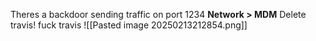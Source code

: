 Theres a backdoor sending traffic on port 1234
**Network > MDM**
Delete travis! fuck travis
![[Pasted image 20250213212854.png]]


